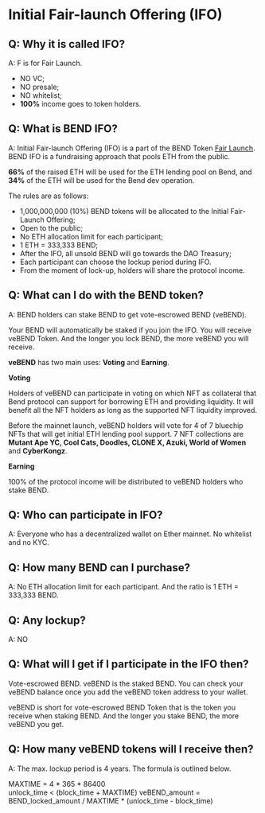 # Initial Fair-launch Offering (IFO)

## Q: Why it is called IFO?

A: F is for Fair Launch.

* NO VC;
* NO presale;
* NO whitelist;
* **100%** income goes to token holders.

## Q: What is BEND IFO?&#x20;

A: Initial Fair-launch Offering (IFO) is a part of the BEND Token [Fair Launch](../highlights/fair-launch.md). BEND IFO is a fundraising approach that pools ETH from the public.

**66%** of the raised ETH will be used for the ETH lending pool on Bend, and **34%** of the ETH will be used for the Bend dev operation.

The rules are as follows:&#x20;

* 1,000,000,000 (10%) BEND tokens will be allocated to the Initial Fair-Launch Offering;&#x20;
* Open to the public;&#x20;
* No ETH allocation limit for each participant;&#x20;
* 1 ETH = 333,333 BEND;&#x20;
* After the IFO, all unsold BEND will go towards the DAO Treasury;
* Each participant can choose the lockup period during IFO.&#x20;
* From the moment of lock-up, holders will share the protocol income.

## Q: What can I do with the BEND token?&#x20;

A: BEND holders can stake BEND to get vote-escrowed BEND (veBEND).&#x20;

Your BEND will automatically be staked if you join the IFO. You will receive veBEND Token. And the longer you lock BEND, the more veBEND you will receive.

**veBEND** has two main uses: **Voting** and **Earning**.

**Voting**&#x20;

Holders of veBEND can participate in voting on which NFT as collateral that Bend protocol can support for borrowing ETH and providing liquidity. It will benefit all the NFT holders as long as the supported NFT liquidity improved.

Before the mainnet launch, veBEND holders will vote for 4 of 7 bluechip NFTs that will get initial ETH lending pool support. 7 NFT collections are **Mutant Ape YC, Cool Cats, Doodles, CLONE X, Azuki, World of Women** and **CyberKongz**.

**Earning**

100% of the protocol income will be distributed to veBEND holders who stake BEND.&#x20;

## Q: Who can participate in IFO?&#x20;

A: Everyone who has a decentralized wallet on Ether mainnet. No whitelist and no KYC.

## Q: How many BEND can I purchase?&#x20;

A: No ETH allocation limit for each participant. And the ratio is 1 ETH = 333,333 BEND.

## Q: Any lockup?&#x20;

A: NO

## Q: What will I get if I participate in the IFO then?&#x20;

Vote-escrowed BEND. veBEND is the staked BEND. You can check your veBEND balance once you add the veBEND token address to your wallet.

veBEND is short for vote-escrowed BEND Token that is the token you receive when staking BEND. And the longer you stake BEND, the more veBEND you get.

## Q: How many veBEND tokens will I receive then?&#x20;

A: The max. lockup period is 4 years. The formula is outlined below.

MAXTIME = 4 \* 365 \* 86400\
unlock\_time < (block\_time + MAXTIME) veBEND\_amount = BEND\_locked\_amount / MAXTIME \* (unlock\_time - block\_time)
